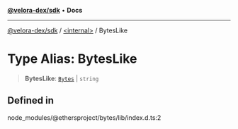 [**@velora-dex/sdk**](../../README.md) • **Docs**

***

[@velora-dex/sdk](../../globals.md) / [\<internal\>](../README.md) / BytesLike

# Type Alias: BytesLike

> **BytesLike**: [`Bytes`](Bytes.md) \| `string`

## Defined in

node\_modules/@ethersproject/bytes/lib/index.d.ts:2
